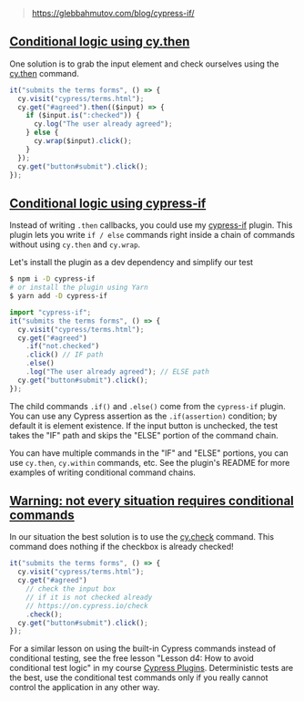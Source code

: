 
> https://glebbahmutov.com/blog/cypress-if/

## [Conditional logic using cy.then](https://glebbahmutov.com/blog/cypress-if/#conditional-logic-using-cythen)

One solution is to grab the input element and check ourselves using the [cy.then](https://on.cypress.io/then) command.

```js
it("submits the terms forms", () => {
  cy.visit("cypress/terms.html");
  cy.get("#agreed").then(($input) => {
    if ($input.is(":checked")) {
      cy.log("The user already agreed");
    } else {
      cy.wrap($input).click();
    }
  });
  cy.get("button#submit").click();
});
```

## [Conditional logic using cypress-if](https://glebbahmutov.com/blog/cypress-if/#conditional-logic-using-cypress-if)

Instead of writing `.then` callbacks, you could use my [cypress-if](https://github.com/bahmutov/cypress-if) plugin. This plugin lets you write `if / else` commands right inside a chain of commands without using `cy.then` and `cy.wrap`.

Let's install the plugin as a dev dependency and simplify our test

```bash
$ npm i -D cypress-if
# or install the plugin using Yarn
$ yarn add -D cypress-if
```

```js
import "cypress-if";
it("submits the terms forms", () => {
  cy.visit("cypress/terms.html");
  cy.get("#agreed")
    .if("not.checked")
    .click() // IF path
    .else()
    .log("The user already agreed"); // ELSE path
  cy.get("button#submit").click();
});
```

The child commands `.if()` and `.else()` come from the `cypress-if` plugin. You can use any Cypress assertion as the `.if(assertion)` condition; by default it is element existence. If the input button is unchecked, the test takes the "IF" path and skips the "ELSE" portion of the command chain.

You can have multiple commands in the "IF" and "ELSE" portions, you can use `cy.then`, `cy.within` commands, etc. See the plugin's README for more examples of writing conditional command chains.

## [Warning: not every situation requires conditional commands](https://glebbahmutov.com/blog/cypress-if/#warning-not-every-situation-requires-conditional-commands)

In our situation the best solution is to use the [cy.check](https://on.cypress.io/check) command. This command does nothing if the checkbox is already checked!

```js
it("submits the terms forms", () => {
  cy.visit("cypress/terms.html");
  cy.get("#agreed")
    // check the input box
    // if it is not checked already
    // https://on.cypress.io/check
    .check();
  cy.get("button#submit").click();
});
```

For a similar lesson on using the built-in Cypress commands instead of conditional testing, see the free lesson "Lesson d4: How to avoid conditional test logic" in my course [Cypress Plugins](https://cypress.tips/courses/cypress-plugins). Deterministic tests are the best, use the conditional test commands only if you really cannot control the application in any other way.
